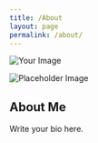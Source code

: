 ```yaml
---
title: /About
layout: page
permalink: /about/
---
```


![Your Image](path/to/your/image.jpg)

![Placeholder Image](https://via.placeholder.com/200)

## About Me

Write your bio here.
